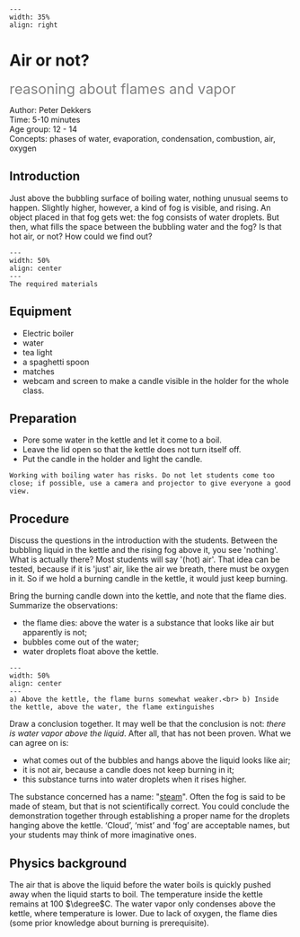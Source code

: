 ```{figure} ../../figures/confirmed.png
---
width: 35%
align: right
```

# Air or not?
<span style="font-size: 25px; color: gray;">reasoning about flames and vapor</span>

Author: Peter Dekkers\
Time: 5-10 minutes\
Age group: 12 - 14\
Concepts: phases of water, evaporation, condensation, combustion, air, oxygen

## Introduction
Just above the bubbling surface of boiling water, nothing unusual seems to happen. Slightly higher, however, a kind of fog is visible, and rising. An object placed in that fog gets wet: the fog consists of water droplets. But then, what fills the space between the bubbling water and the fog? Is that hot air, or not? How could we find out?

```{figure} demo09_figure1.jpg
---
width: 50%
align: center
---
The required materials
```

## Equipment
* Electric boiler
* water
* tea light 
* a spaghetti spoon
* matches 
* webcam and screen to make a candle visible in the holder for the whole class.

## Preparation
* Pore some water in the kettle and let it come to a boil.
* Leave the lid open so that the kettle does not turn itself off.
* Put the candle in the holder and light the candle.

```{warning}
Working with boiling water has risks. Do not let students come too close; if possible, use a camera and projector to give everyone a good view.
```

## Procedure
Discuss the questions in the introduction with the students. Between the bubbling liquid in the kettle and the rising fog above it, you see 'nothing'. What is actually there? Most students will say '(hot) air'. That idea can be tested, because if it is 'just' air, like the air we breath, there must be oxygen in it. So if we hold a burning candle in the kettle, it would just keep burning.
 
Bring the burning candle down into the kettle, and note that the flame dies. Summarize the observations: 
* the flame dies: above the water is a substance that looks like air but apparently is not;
* bubbles come out of the water;
* water droplets float above the kettle.

 ```{figure} demo09_figure2.png
---
width: 50%
align: center
---
a) Above the kettle, the flame burns somewhat weaker.<br> b) Inside the kettle, above the water, the flame extinguishes
```

Draw a conclusion together. It may well be that the conclusion is not: *there is water vapor above the liquid*. After all, that has not been proven. What we can agree on is: 

*	what comes out of the bubbles and hangs above the liquid looks like air;
*	it is not air, because a candle does not keep burning in it;
*	this substance turns into water droplets when it rises higher.
 
The substance concerned has a name: "[steam](https://en.wikipedia.org/wiki/Steam)". Often the fog is said to be made of steam, but that is not scientifically correct. You could conclude the demonstration together through establishing a proper name for the droplets hanging above the kettle. ‘Cloud’, ‘mist’ and ‘fog’ are acceptable names, but your students may think of more imaginative ones. 


## Physics background
The air that is above the liquid before the water boils is quickly pushed away when the liquid starts to boil. The temperature inside the kettle remains at 100 $\degree$C. The water vapor only condenses above the kettle, where temperature is lower. Due to lack of oxygen, the flame dies (some prior knowledge about burning is prerequisite).

